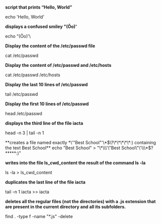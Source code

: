 **script that prints “Hello, World”**

echo 'Hello, World'

**displays a confused smiley "(Ôo)'**

echo "(Ôo)'\

**Display the content of the /etc/passwd file**

cat /etc/passwd

**Display the content of /etc/passwd and /etc/hosts**

cat /etc/passwd /etc/hosts

**Display the last 10 lines of /etc/passwd**

tail /etc/passwd

**Display the first 10 lines of /etc/passwd**

head /etc/passwd

**displays the third line of the file iacta**

head -n 3 | tail -n 1

**creates a file named exactly \*\\'"Best School"\'\\*$\?\*\*\*\*\*:) containing the text Best School**
echo "Best School" > "\*\\\'\"Best School\"\'\\\*$\?\*\*\*\*\*:)"

**writes into the file ls_cwd_content the result of the command ls -la**

ls -la > ls_cwd_content

**duplicates the last line of the file iacta**

tail -n 1 iacta >> iacta

**deletes all the regular files (not the directories) with a .js extension that are present in the current directory and all its subfolders.**

find . -type f -name "*.js" -delete


